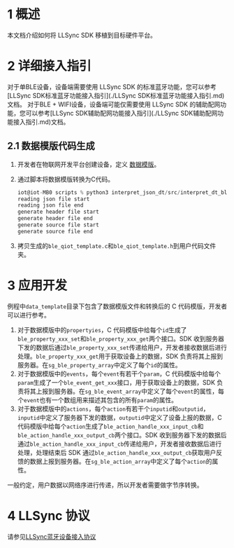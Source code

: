 # 1 概述

本文档介绍如何将 LLSync SDK 移植到目标硬件平台。

# 2 详细接入指引

对于单BLE设备，设备端需要使用 LLSync SDK 的标准蓝牙功能，您可以参考[LLSync SDK标准蓝牙功能接入指引](./LLSync SDK标准蓝牙功能接入指引.md)文档。
对于BLE + WIFI设备，设备端可能仅需要使用 LLSync SDK 的辅助配网功能，您可以参考[LLSync SDK辅助配网功能接入指引](./LLSync SDK辅助配网功能接入指引.md)文档。

## 2.1 数据模版代码生成

1. 开发者在物联网开发平台创建设备，定义 [数据模版](https://cloud.tencent.com/document/product/1081/34916)。

2. 通过脚本将数据模版转换为C代码。

   ```c
   iot@iot-MB0 scripts % python3 interpret_json_dt/src/interpret_dt_ble.py interpret_json_dt/example.json
   reading json file start
   reading json file end
   generate header file start
   generate header file end
   generate source file start
   generate source file end
   ```

3. 拷贝生成的`ble_qiot_template.c`和`ble_qiot_template.h`到用户代码文件夹。

# 3 应用开发

例程中`data_template`目录下包含了数据模版文件和转换后的 C 代码模版，开发者可以进行参考。

1. 对于数据模版中的`propertyies`，C 代码模版中给每个`id`生成了`ble_property_xxx_set`和`ble_property_xxx_get`两个接口。SDK 收到服务器下发的数据后通过`ble_property_xxx_set`传递给用户，开发者接收数据后进行处理。`ble_property_xxx_get`用于获取设备上的数据，SDK 负责将其上报到服务器。在`sg_ble_property_array`中定义了每个`id`的属性。
2. 对于数据模版中的`events`，每个`event`有若干个`param`，C 代码模版中给每个`param`生成了一个`ble_event_get_xxx`接口，用于获取设备上的数据，SDK 负责将其上报到服务器。在`sg_ble_event_array`中定义了每个`event`的属性，每个`event`也有一个数组用来描述其包含的所有`param`的属性。
3. 对于数据模版中的`actions`，每个`action`有若干个`inputid`和`outputid`，`inputid`中定义了服务器下发的数据，`outputid`中定义了设备上报的数据，C 代码模版中给每个`action`生成了`ble_action_handle_xxx_input_cb`和`ble_action_handle_xxx_output_cb`两个接口。SDK 收到服务器下发的数据后通过`ble_action_handle_xxx_input_cb`传递给用户，开发者接收数据后进行处理，处理结束后 SDK 通过`ble_action_handle_xxx_output_cb`获取用户反馈的数据上报到服务器。在`sg_ble_action_array`中定义了每个`action`的属性。

一般约定，用户数据以网络序进行传递，所以开发者需要做字节序转换。

# 4 LLSync 协议

请参见[LLSync蓝牙设备接入协议](./LLSync蓝牙设备接入协议.pdf) 